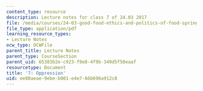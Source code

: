 ```yaml
---
content_type: resource
description: Lecture notes for class 7 of 24.03 2017
file: /media/courses/24-03-good-food-ethics-and-politics-of-food-spring-2017/ee80aeae9ebeb001e4e766b696a912c8_MIT24_03S17_lec07.pdf
file_type: application/pdf
learning_resource_types:
- Lecture Notes
ocw_type: OCWFile
parent_title: Lecture Notes
parent_type: CourseSection
parent_uid: 65383b2e-c923-f9e8-4f9b-349d5f58eaaf
resourcetype: Document
title: '7: Oppression'
uid: ee80aeae-9ebe-b001-e4e7-66b696a912c8
---
```

